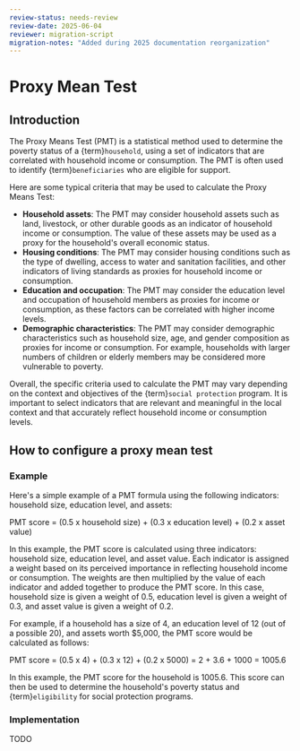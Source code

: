 ```yaml
---
review-status: needs-review
review-date: 2025-06-04
reviewer: migration-script
migration-notes: "Added during 2025 documentation reorganization"
---
```


# Proxy Mean Test

## Introduction

The Proxy Means Test (PMT) is a statistical method used to determine the poverty status of a {term}`household`, using a set of indicators that are correlated with household income or consumption. The PMT is often used to identify {term}`beneficiaries` who are eligible for support.

Here are some typical criteria that may be used to calculate the Proxy Means Test:

- **Household assets**: The PMT may consider household assets such as land, livestock, or other durable goods as an indicator of household income or consumption. The value of these assets may be used as a proxy for the household's overall economic status.
- **Housing conditions**: The PMT may consider housing conditions such as the type of dwelling, access to water and sanitation facilities, and other indicators of living standards as proxies for household income or consumption.
- **Education and occupation**: The PMT may consider the education level and occupation of household members as proxies for income or consumption, as these factors can be correlated with higher income levels.
- **Demographic characteristics**: The PMT may consider demographic characteristics such as household size, age, and gender composition as proxies for income or consumption. For example, households with larger numbers of children or elderly members may be considered more vulnerable to poverty.

Overall, the specific criteria used to calculate the PMT may vary depending on the context and objectives of the {term}`social protection` program. It is important to select indicators that are relevant and meaningful in the local context and that accurately reflect household income or consumption levels.

## How to configure a proxy mean test

### Example

Here's a simple example of a PMT formula using the following indicators: household size, education level, and assets:

PMT score = (0.5 x household size) + (0.3 x education level) + (0.2 x asset value)

In this example, the PMT score is calculated using three indicators: household size, education level, and asset value. Each indicator is assigned a weight based on its perceived importance in reflecting household income or consumption. The weights are then multiplied by the value of each indicator and added together to produce the PMT score. In this case, household size is given a weight of 0.5, education level is given a weight of 0.3, and asset value is given a weight of 0.2.

For example, if a household has a size of 4, an education level of 12 (out of a possible 20), and assets worth $5,000, the PMT score would be calculated as follows:

PMT score = (0.5 x 4) + (0.3 x 12) + (0.2 x 5000) = 2 + 3.6 + 1000 = 1005.6

In this example, the PMT score for the household is 1005.6. This score can then be used to determine the household's poverty status and {term}`eligibility` for social protection programs.

### Implementation

TODO
